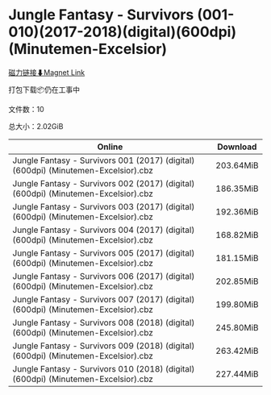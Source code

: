 # Jungle Fantasy - Survivors (001-010)(2017-2018)(digital)(600dpi)(Minutemen-Excelsior)

[磁力链接⬇Magnet Link](magnet:?xt=urn:btih:889b86f2e8adeb79155b2ad5c78a18505413a351&dn=Jungle%20Fantasy%20-%20Survivors%20%28001-010%29%282017-2018%29%28digital%29%28600dpi%29%28Minutemen-Excelsior%29)

打包下载📦仍在工事中

文件数：10

总大小：2.02GiB

Online | Download
--- | ---
Jungle Fantasy - Survivors 001 (2017) (digital) (600dpi) (Minutemen-Excelsior).cbz | 203.64MiB
Jungle Fantasy - Survivors 002 (2017) (digital) (600dpi) (Minutemen-Excelsior).cbz | 186.35MiB
Jungle Fantasy - Survivors 003 (2017) (digital) (600dpi) (Minutemen-Excelsior).cbz | 192.36MiB
Jungle Fantasy - Survivors 004 (2017) (digital) (600dpi) (Minutemen-Excelsior).cbz | 168.82MiB
Jungle Fantasy - Survivors 005 (2017) (digital) (600dpi) (Minutemen-Excelsior).cbz | 181.15MiB
Jungle Fantasy - Survivors 006 (2017) (digital) (600dpi) (Minutemen-Excelsior).cbz | 202.85MiB
Jungle Fantasy - Survivors 007 (2017) (digital) (600dpi) (Minutemen-Excelsior).cbz | 199.80MiB
Jungle Fantasy - Survivors 008 (2018) (digital) (600dpi) (Minutemen-Excelsior).cbz | 245.80MiB
Jungle Fantasy - Survivors 009 (2018) (digital) (600dpi) (Minutemen-Excelsior).cbz | 263.42MiB
Jungle Fantasy - Survivors 010 (2018) (digital) (600dpi) (Minutemen-Excelsior).cbz | 227.44MiB